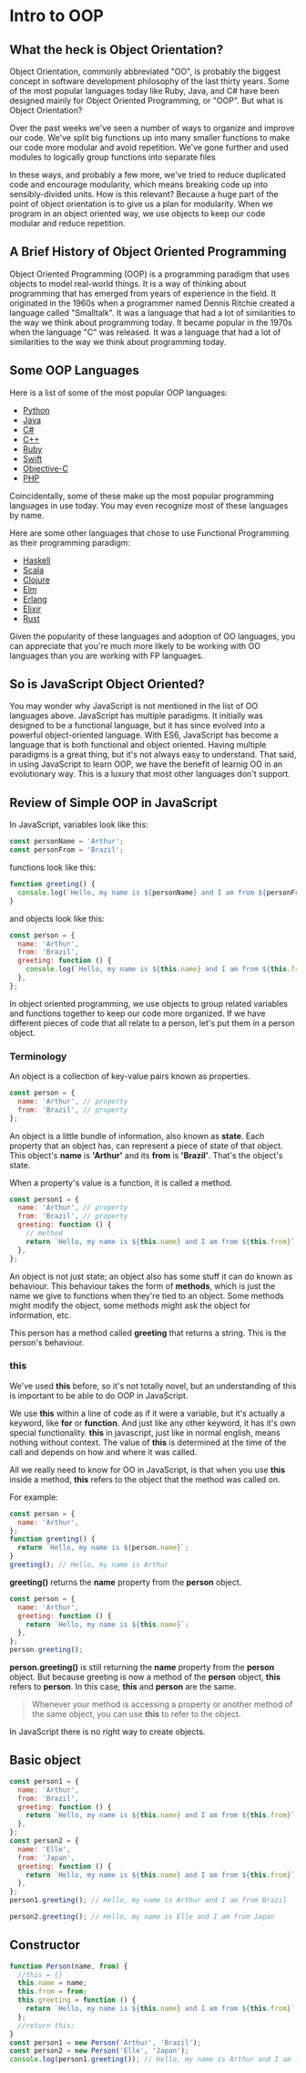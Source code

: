 # Intro to OOP

## What the heck is Object Orientation?

Object Orientation, commonly abbreviated "OO", is probably the biggest concept in software development philosophy of the last thirty years. Some of the most popular languages today like Ruby, Java, and C# have been designed mainly for Object Oriented Programming, or "OOP". But what is Object Orientation?

Over the past weeks we've seen a number of ways to organize and improve our code. We've split big functions up into many smaller functions to make our code more modular and avoid repetition. We've gone further and used modules to logically group functions into separate files

In these ways, and probably a few more, we've tried to reduce duplicated code and encourage modularity, which means breaking code up into sensibly-divided units. How is this relevant? Because a huge part of the point of object orientation is to give us a plan for modularity. When we program in an object oriented way, we use objects to keep our code modular and reduce repetition.

## A Brief History of Object Oriented Programming

Object Oriented Programming (OOP) is a programming paradigm that uses objects to model real-world things. It is a way of thinking about programming that has emerged from years of experience in the field.
It originated in the 1960s when a programmer named Dennis Ritchie created a language called "Smalltalk". It was a language that had a lot of similarities to the way we think about programming today.
It became popular in the 1970s when the language "C" was released. It was a language that had a lot of similarities to the way we think about programming today.

## Some OOP Languages

Here is a list of some of the most popular OOP languages:

- [Python](https://www.python.org/)
- [Java](https://www.java.com/)
- [C#](https://www.microsoft.com/en-us/download/details.aspx?id=5555)
- [C++](https://www.cplusplus.com/)
- [Ruby](https://www.ruby-lang.org/)
- [Swift](https://developer.apple.com/swift/)
- [Objective-C](https://developer.apple.com/documentation/objectivec)
- [PHP](https://www.php.net/)

Coincidentally, some of these make up the most popular programming languages in use today. You may even recognize most of these languages by name.

Here are some other languages that chose to use Functional Programming as their programming paradigm:

- [Haskell](https://www.haskell.org/)
- [Scala](https://www.scala-lang.org/)
- [Clojure](https://clojure.org/)
- [Elm](https://elm-lang.org/)
- [Erlang](https://www.erlang.org/)
- [Elixir](https://elixir-lang.org/)
- [Rust](https://www.rust-lang.org/)

Given the popularity of these languages and adoption of OO languages, you can appreciate that you're much more likely to be working with OO languages than you are working with FP languages.

## So is JavaScript Object Oriented?

You may wonder why JavaScript is not mentioned in the list of OO languages above. JavaScript has multiple paradigms. It initially was designed to be a functional language, but it has since evolved into a powerful object-oriented language. With ES6, JavaScript has become a language that is both functional and object oriented.
Having multiple paradigms is a great thing, but it's not always easy to understand. That said, in using JavaScript to learn OOP, we have the benefit of learnig OO in an evolutionary way. This is a luxury that most other languages don't support.

## Review of Simple OOP in JavaScript

In JavaScript, variables look like this:

```js
const personName = 'Arthur';
const personFrom = 'Brazil';
```

functions look like this:

```js
function greeting() {
  console.log(`Hello, my name is ${personName} and I am from ${personFrom}!`);
}
```

and objects look like this:

```javascript
const person = {
  name: 'Arthur',
  from: 'Brazil',
  greeting: function () {
    console.log(`Hello, my name is ${this.name} and I am from ${this.from}!`);
  },
};
```

In object oriented programming, we use objects to group related variables and functions together to keep our code more organized. If we have different pieces of code that all relate to a person, let's put them in a person object.

### Terminology

An object is a collection of key-value pairs known as properties.

```js
const person = {
  name: 'Arthur', // property
  from: 'Brazil', // property
};
```

An object is a little bundle of information, also known as **state**. Each property that an object has, can represent a piece of state of that object. This object's **name** is **'Arthur'** and its **from** is **'Brazil'**. That's the object's state.

When a property's value is a function, it is called a method.

```js
const person1 = {
  name: 'Arthur', // property
  from: 'Brazil', // property
  greeting: function () {
    // method
    return `Hello, my name is ${this.name} and I am from ${this.from}`;
  },
};
```

An object is not just state; an object also has some stuff it can do known as behaviour. This behaviour takes the form of **methods**, which is just the name we give to functions when they're tied to an object. Some methods might modify the object, some methods might ask the object for information, etc.

This person has a method called **greeting** that returns a string. This is the person's behaviour.

### this

We've used **this** before, so it's not totally novel, but an understanding of this is important to be able to do OOP in JavaScript.

We use **this** within a line of code as if it were a variable, but it's actually a keyword, like **for** or **function**. And just like any other keyword, it has it's own special functionality. **this** in javascript, just like in normal english, means nothing without context. The value of **this** is determined at the time of the call and depends on how and where it was called.

All we really need to know for OO in JavaScript, is that when you use **this** inside a method, **this** refers to the object that the method was called on.

For example:

```js
const person = {
  name: 'Arthur',
};
function greeting() {
  return `Hello, my name is ${person.name}`;
}
greeting(); // Hello, my name is Arthur
```

**greeting()** returns the **name** property from the **person** object.

```js
const person = {
  name: 'Arthur',
  greeting: function () {
    return `Hello, my name is ${this.name}`;
  },
};
person.greeting();
```

**person.greeting()** is still returning the **name** property from the **person** object. But because greeting is now a method of the **person** object, **this** refers to **person**. In this case, **this** and **person** are the same.

> Whenever your method is accessing a property or another method of the same object, you can use **this** to refer to the object.

In JavaScript there is no right way to create objects.

## Basic object

```js
const person1 = {
  name: 'Arthur',
  from: 'Brazil',
  greeting: function () {
    return `Hello, my name is ${this.name} and I am from ${this.from}`;
  },
};
const person2 = {
  name: 'Elle',
  from: 'Japan',
  greeting: function () {
    return `Hello, my name is ${this.name} and I am from ${this.from}`;
  },
};
person1.greeting(); // Hello, my name is Arthur and I am from Brazil

person2.greeting(); // Hello, my name is Elle and I am from Japan
```

## Constructor

```js
function Person(name, from) {
  //this = {}
  this.name = name;
  this.from = from;
  this.greeting = function () {
    return `Hello, my name is ${this.name} and I am from ${this.from}`;
  };
  //return this;
}
const person1 = new Person('Arthur', 'Brazil');
const person2 = new Person('Elle', 'Japan');
console.log(person1.greeting()); // Hello, my name is Arthur and I am from Brazil
```